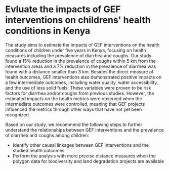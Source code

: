 # Evluate the impacts of GEF interventions on childrens' health conditions in Kenya

The study aims to estimate the impacts of GEF interventions on the health conditions of children under five years in Kenya, focusing on health measures including the prevalence of diarrhea and coughs. Our study found a 15% reduction in the prevalence of coughs within 5 km from the intervention areas and a 7% reduction in the prevalence of diarrhea was found with a distance smaller than 3 km. Besides the direct measure of health outcomes, GEF interventions also demonstrated positive impacts on a few intermediate outcomes, including water quality, water accessibility, and the use of less  solid fuels. These variables were proven to be risk factors for diarrhea and/or coughs from previous studies. However, the estimated impacts on the health metrics were observed when the intermediate outcomes were controlled, meaning that GEF projects influenced the metrics through other ways that have not yet been recognized.

Based on our study, we recommend the following steps to further understand the relationships between GEF interventions and the prevalence of diarrhea and coughs among children:
* Identify other causal linkages between GEF interventions and the studied health outcomes
* Perform the analysis with more precise distance measures when the polygon data for biodiversity and land degradation projects are available
